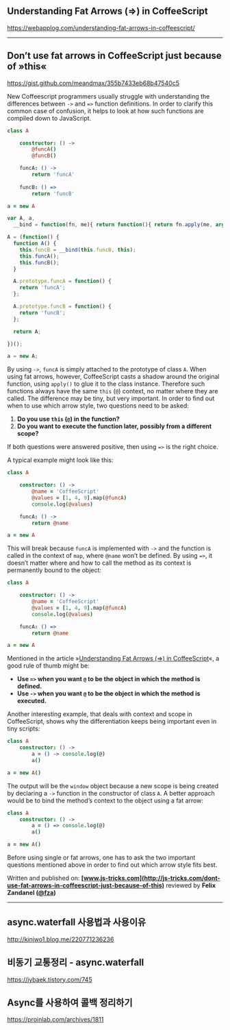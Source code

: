 ## Understanding Fat Arrows (=>) in CoffeeScript
https://webapplog.com/understanding-fat-arrows-in-coffeescript/
* * *
## Don’t use fat arrows in CoffeeScript just because of »this«
https://gist.github.com/meandmax/355b7433eb68b47540c5

 New Coffeescript programmers usually struggle with understanding the differences between `->` and `=>` function definitions. In order to clarify this common case of confusion, it helps to look at how such functions are compiled down to JavaScript.

```coffeescript
class A

    constructor: () ->
        @funcA()
        @funcB()

    funcA: () ->
        return 'funcA'
        
    funcB: () =>
        return 'funcB'

a = new A
```

```javascript
var A, a,
  __bind = function(fn, me){ return function(){ return fn.apply(me, arguments); }; };

A = (function() {
  function A() {
    this.funcB = __bind(this.funcB, this);
    this.funcA();
    this.funcB();
  }

  A.prototype.funcA = function() {
    return 'funcA';
  };

  A.prototype.funcB = function() {
    return 'funcB';
  };

  return A;

})();

a = new A;
```

By using `->`, `funcA` is simply attached to the prototype of class `A`. When using fat arrows, however, CoffeeScript casts a shadow around the original function, using `apply()` to glue it to the class instance. Therefore such functions always have the same `this` (`@`) context, no matter where they are called. The difference may be tiny, but very important. In order to find out when to use which arrow style, two questions need to be asked:

1. **Do you use `this` (`@`) in the function?**  
2. **Do you want to execute the function later, possibly from a different scope?**

If both questions were answered positive, then using `=>` is the right choice.

A typical example might look like this:

```coffeescript
class A

    constructor: () ->
        @name = 'CoffeeScript'
        @values = [1, 4, 9].map(@funcA)
        console.log(@values)

    funcA: () ->
        return @name

a = new A
```

This will break because `funcA` is implemented with `->` and the function is called in the context of `map`, where `@name` won’t be defined. By using `=>`, it doesn’t matter where and how to call the method as its context is permanently bound to the object:

```coffeescript
class A

    constructor: () ->
        @name = 'CoffeeScript'
        @values = [1, 4, 9].map(@funcA)
        console.log(@values)

    funcA: () =>
        return @name

a = new A
```

Mentioned in the article »[Understanding Fat Arrows (=>) in CoffeeScript](http://webapplog.com/understanding-fat-arrows-in-CoffeeScript/)«, a good rule of thumb might be:

* **Use `=>` when you want `@` to be the object in which the method is defined.**  
* **Use `->` when you want `@` to be the object in which the method is executed.**

Another interesting example, that deals with context and scope in CoffeeScript, shows why the differentiation keeps being important even in tiny scripts: 

```coffeescript
class A
    constructor: () ->
        a = () -> console.log(@)
        a()

a = new A()
```

The output will be the `window` object because a new scope is being created by declaring a `->` function in the constructor of class `A`. A better approach would be to bind the method’s context to the object using a fat arrow: 

```coffeescript
class A
    constructor: () ->
        a = () => console.log(@)
        a()

a = new A()
```

Before using single or fat arrows, one has to ask the two important questions mentioned above in order to find out which arrow style fits best.


Written and published on: **[www.js-tricks.com](http://js-tricks.com/dont-use-fat-arrows-in-coffeescript-just-because-of-this)** reviewed by **Felix Zandanel ([@fza](https://github.com/fza))**
* * *

## async.waterfall 사용법과 사용이유  
http://kinjwo1.blog.me/220771236236  

## 비동기 교통정리 - async.waterfall
https://jybaek.tistory.com/745  

## Async를 사용하여 콜백 정리하기
https://proinlab.com/archives/1811  